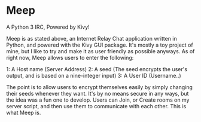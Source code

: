 Meep
====

A Python 3 IRC, Powered by Kivy!

Meep is as stated above, an Internet Relay Chat application written in Python, and powered with the Kivy GUI package. It's mostly a toy project of mine,
but I like to try and make it as user friendly as possible anyways. As of right now, Meep allows users to enter the following:

1: A Host name (Server Address)
2: A seed (The seed encrypts the user's output, and is based on a nine-integer input)
3: A User ID (Username..)

The point is to allow users to encrypt themselves easily by simply changing their seeds whenever they want. It's by no means secure in any ways, but
the idea was a fun one to develop. Users can Join, or Create rooms on my server script, and then use them to communicate with each other. 
This is what Meep is. 
